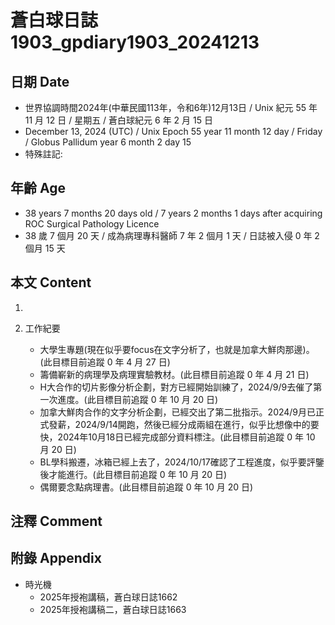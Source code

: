 [_metadata_:encoding]: - "utf-8"
[_metadata_:language]: - "zh-Hant-TW"
[_metadata_:fileformat]: - "markdown"
[_metadata_:MIME_type]: - "text/plain"
[_metadata_:markdown_version]: - "commonmark version 0.30"
[_metadata_:markdown_spec]: - "https://spec.commonmark.org/0.30/"

# 蒼白球日誌1903_gpdiary1903_20241213 #

## 日期 Date ##

* 世界協調時間2024年(中華民國113年，令和6年)12月13日 / Unix 紀元 55 年 11 月 12 日 / 星期五 / 蒼白球紀元 6 年 2 月 15 日
* December 13, 2024 (UTC) / Unix Epoch 55 year 11 month 12 day / Friday / Globus Pallidum year 6 month 2 day 15
* 特殊註記:

## 年齡 Age ##

* 38 years 7 months 20 days old / 7 years 2 months 1 days after acquiring ROC Surgical Pathology Licence
* 38 歲 7 個月 20 天 / 成為病理專科醫師 7 年 2 個月 1 天 / 日誌被入侵 0 年 2 個月 15 天

## 本文 Content ##

1. 

2. 工作紀要

    - 大學生專題(現在似乎要focus在文字分析了，也就是加拿大鮮肉那邊)。(此目標目前追蹤 0 年 4 月 27 日)
    - 籌備嶄新的病理學及病理實驗教材。(此目標目前追蹤 0 年 4 月 21 日)
    - H大合作的切片影像分析企劃，對方已經開始訓練了，2024/9/9去催了第一次進度。(此目標目前追蹤 0 年 10 月 20 日)
    - 加拿大鮮肉合作的文字分析企劃，已經交出了第二批指示。2024/9月已正式發薪，2024/9/14開跑，然後已經分成兩組在進行，似乎比想像中的要快，2024年10月18日已經完成部分資料標注。(此目標目前追蹤 0 年 10 月 20 日)
    - BL學科搬遷，冰箱已經上去了，2024/10/17確認了工程進度，似乎要評鑒後才能進行。(此目標目前追蹤 0 年 10 月 20 日)
    - 偶爾要念點病理書。(此目標目前追蹤 0 年 10 月 20 日)

## 注釋 Comment ##


## 附錄 Appendix ##

* 時光機
    - 2025年授袍講稿，蒼白球日誌1662
    - 2025年授袍講稿二，蒼白球日誌1663
